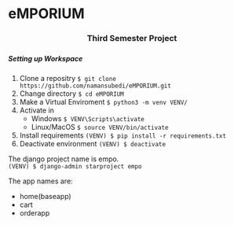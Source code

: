 # eMPORIUM
<center><h3> Third Semester Project <h3></center>

##### Setting up Workspace
1. Clone a repositry
```$ git clone https://github.com/namansubedi/eMPORIUM.git```
2. Change directory ```$ cd eMPORIUM```
3. Make a Virtual Enviroment ```$ python3 -m venv VENV/```
4. Activate in
	- Windows ```$ VENV\Scripts\activate```
	- Linux/MacOS ```$ source VENV/bin/activate```
5. Install requirements ```(VENV) $ pip install -r requirements.txt```
6. Deactivate environment ```(VENV) $ deactivate```


The django project name is empo.</br>
```(VENV) $ django-admin starproject empo```

The app names are:
- home(baseapp)
- cart
- orderapp






